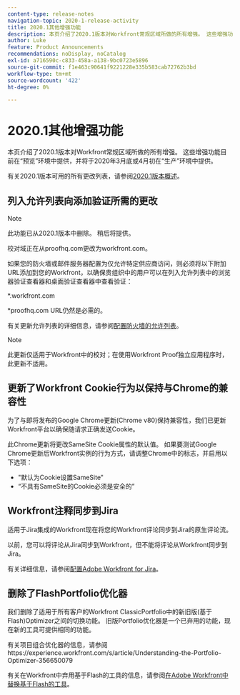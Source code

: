 ```yaml
---
content-type: release-notes
navigation-topic: 2020-1-release-activity
title: 2020.1其他增强功能
description: 本页介绍了2020.1版本对Workfront常规区域所做的所有增强。 这些增强功能目前在“预览”环境中提供，并将于2020年3月底或4月初在“生产”环境中提供。
author: Luke
feature: Product Announcements
recommendations: noDisplay, noCatalog
exl-id: a716590c-c833-458a-a138-9bc0723e5896
source-git-commit: f1e463c90641f9221228e335b583cab72762b3bd
workflow-type: tm+mt
source-wordcount: '422'
ht-degree: 0%

---
```


# 2020.1其他增强功能

本页介绍了2020.1版本对Workfront常规区域所做的所有增强。 这些增强功能目前在“预览”环境中提供，并将于2020年3月底或4月初在“生产”环境中提供。

有关2020.1版本可用的所有更改列表，请参阅[2020.1版本概述](../../../product-announcements/product-releases/2020.1-release-activity/2020-1-release-overview.md)。

## 列入允许列表向添加验证所需的更改

>[!NOTE]
>
>此功能已从2020.1版本中删除。 稍后将提供。

校对域正在从proofhq.com更改为workfront.com。

如果您的防火墙或邮件服务器配置为仅允许特定供应商访问，则必须将以下附加URL添加到您的Workfront，以确保贵组织中的用户可以在列入允许列表中的浏览器验证查看器和桌面验证查看器中查看验证：

&#42;.workfront.com

&#42;proofhq.com URL仍然是必需的。

有关更新允许列表的详细信息，请参阅[配置防火墙的允许列表](../../../administration-and-setup/get-started-wf-administration/configure-your-firewall.md)。

>[!NOTE]
>
>此更新仅适用于Workfront中的校对；在使用Workfront Proof独立应用程序时，此更新不适用。

## 更新了Workfront Cookie行为以保持与Chrome的兼容性

为了与即将发布的Google Chrome更新(Chrome v80)保持兼容性，我们已更新Workfront平台以确保随请求正确发送Cookie。

此Chrome更新将更改SameSite Cookie属性的默认值。 如果要测试Google Chrome更新后Workfront实例的行为方式，请调整Chrome中的标志，并启用以下选项：

* &quot;默认为Cookie设置SameSite&quot;
* “不具有SameSite的Cookie必须是安全的”

## Workfront注释同步到Jira

适用于Jira集成的Workfront现在将您的Workfront评论同步到Jira的原生评论流。

以前，您可以将评论从Jira同步到Workfront，但不能将评论从Workfront同步到Jira。

有关详细信息，请参阅[配置Adobe Workfront for Jira](../../../workfront-integrations-and-apps/use-workfront-with-jira/configure-workfront-for-jira.md)。

## 删除了FlashPortfolio优化器

我们删除了适用于所有客户的Workfront ClassicPortfolio中的新旧版(基于Flash)Optimizer之间的切换功能。 旧版Portfolio优化器是一个已弃用的功能，现在新的工具可提供相同的功能。

有关项目组合优化器的信息，请参阅https://experience.workfront.com/s/article/Understanding-the-Portfolio-Optimizer-356650079

有关在Workfront中弃用基于Flash的工具的信息，请参阅[在Adobe Workfront中替换基于Flash的工具](../../../product-announcements/announcements/announcement-archive/replace-flash-tools.md)。
